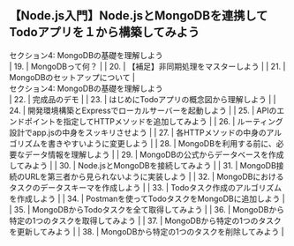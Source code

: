 ## 【Node.js入門】Node.jsとMongoDBを連携してTodoアプリを１から構築してみよう

<summary>セクション4: MongoDBの基礎を理解しよう </summary>
| 19.  | MongoDBって何？                    |
| 20.  | 【補足】非同期処理をマスターしよう |
| 21.  | MongoDBのセットアップについて      |
</details>
<summary>セクション4: MongoDBの基礎を理解しよう </summary>
| 22.  | 完成品のデモ |
| 23.  | はじめにTodoアプリの概念図から理解しよう |
| 24.  | 開発環境構築とExpressでローカルサーバーを起動しよう |
| 25.  | APIのエンドポイントを指定してHTTPメソッドを追加してみよう |
| 26.  | ルーティング設計でapp.jsの中身をスッキリさせよう |
| 27.  | 各HTTPメソッドの中身のアルゴリズムを書きやすいように変更しよう |
| 28.  | MongoDBを利用する前に、必要なデータ情報を理解しよう |
| 29.  | MongoDBの公式からデータベースを作成してみよう |
| 30.  | Node.jsとMongoDBを接続してみよう |
| 31.  | MongoDB接続のURLを第三者から見られないように実装しよう |
| 32.  | MongoDBにおけるタスクのデータスキーマを作成しよう |
| 33.  | Todoタスク作成のアルゴリズムを作成しよう |
| 34.  | Postmanを使ってTodoタスクをMongoDBに追加しよう |
| 35.  | MongoDBからTodoタスクを全て取得してみよう |
| 36.  | MongoDBから特定の1つのタスクを取得してみよう |
| 37.  | MongoDBから特定の1つのタスクを更新してみよう |
| 38.  |  MongoDBから特定の1つのタスクを削除してみよう |
</details>

